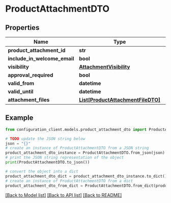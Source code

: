 # ProductAttachmentDTO


## Properties

Name | Type | Description | Notes
------------ | ------------- | ------------- | -------------
**product_attachment_id** | **str** |  | [optional] 
**include_in_welcome_email** | **bool** |  | [optional] 
**visibility** | [**AttachmentVisibility**](AttachmentVisibility.md) |  | [optional] 
**approval_required** | **bool** |  | [optional] 
**valid_from** | **datetime** |  | [optional] 
**valid_until** | **datetime** |  | [optional] 
**attachment_files** | [**List[ProductAttachmentFileDTO]**](ProductAttachmentFileDTO.md) |  | [optional] 

## Example

```python
from configuration_client.models.product_attachment_dto import ProductAttachmentDTO

# TODO update the JSON string below
json = "{}"
# create an instance of ProductAttachmentDTO from a JSON string
product_attachment_dto_instance = ProductAttachmentDTO.from_json(json)
# print the JSON string representation of the object
print(ProductAttachmentDTO.to_json())

# convert the object into a dict
product_attachment_dto_dict = product_attachment_dto_instance.to_dict()
# create an instance of ProductAttachmentDTO from a dict
product_attachment_dto_from_dict = ProductAttachmentDTO.from_dict(product_attachment_dto_dict)
```
[[Back to Model list]](../README.md#documentation-for-models) [[Back to API list]](../README.md#documentation-for-api-endpoints) [[Back to README]](../README.md)


